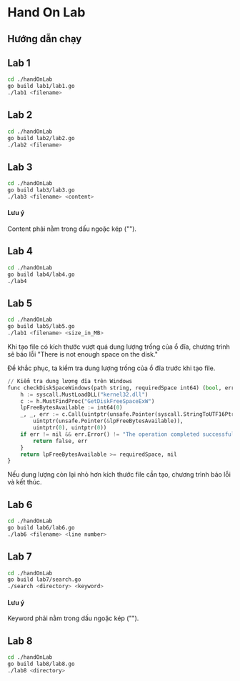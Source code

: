 
# Hand On Lab

## Hướng dẫn chạy 
## Lab 1

```bash
cd ./handOnLab
go build lab1/lab1.go  
./lab1 <filename>
```

## Lab 2

```bash
cd ./handOnLab
go build lab2/lab2.go  
./lab2 <filename>
```

## Lab 3

```bash
cd ./handOnLab
go build lab3/lab3.go  
./lab3 <filename> <content>
```
#### Lưu ý
Content phải nằm trong dấu ngoặc kép ("").

## Lab 4

```bash
cd ./handOnLab
go build lab4/lab4.go  
./lab4 
```

## Lab 5

```bash
cd ./handOnLab
go build lab5/lab5.go  
./lab1 <filename> <size_in_MB>
```
Khi tạo file có kích thước vượt quá dung lượng trống của ổ đĩa, chương trình sẽ báo lỗi "There is not enough space on the disk."

Để khắc phục, ta kiểm tra dung lượng trống của ổ đĩa trước khi tạo file.

``` python
// Kiểm tra dung lượng đĩa trên Windows
func checkDiskSpaceWindows(path string, requiredSpace int64) (bool, error) {
	h := syscall.MustLoadDLL("kernel32.dll")
	c := h.MustFindProc("GetDiskFreeSpaceExW")
	lpFreeBytesAvailable := int64(0)
	_, _, err := c.Call(uintptr(unsafe.Pointer(syscall.StringToUTF16Ptr(path))),
		uintptr(unsafe.Pointer(&lpFreeBytesAvailable)),
		uintptr(0), uintptr(0))
	if err != nil && err.Error() != "The operation completed successfully." {
		return false, err
	}
	return lpFreeBytesAvailable >= requiredSpace, nil
}
```

Nếu dung lượng còn lại nhỏ hơn kích thước file cần tạo, chương trình báo lỗi và kết thúc. 

## Lab 6

```bash
cd ./handOnLab
go build lab6/lab6.go  
./lab6 <filename> <line number>
```

## Lab 7

```bash
cd ./handOnLab
go build lab7/search.go  
./search <directory> <keyword>
```
#### Lưu ý
Keyword phải nằm trong dấu ngoặc kép ("").

## Lab 8

```bash
cd ./handOnLab
go build lab8/lab8.go  
./lab8 <directory>
```
